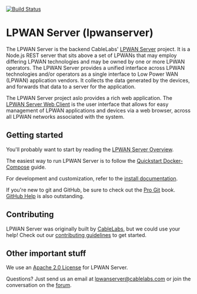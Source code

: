 [![Build Status](https://travis-ci.org/cablelabs/lpwanserver.svg?branch=master)](https://travis-ci.org/cablelabs/lpwanserver)

# LPWAN Server (lpwanserver)

The LPWAN Server is the backend CableLabs' [LPWAN Server](http://lpwanserver.com/)
project. It is a Node.js REST server that sits above a set of LPWANs that may
employ differing LPWAN technologies and may be owned by one or more LPWAN
operators. The LPWAN Server provides a unified interface across LPWAN
technologies and/or operators as a single interface to Low Power WAN (LPWAN)
application vendors. It collects the data generated by the devices, and forwards
that data to a server for the application.

The LPWAN Server project aslo provides a rich web application. The
[LPWAN Server Web Client](https://github.com/cablelabs/lpwanserver-web-client)
is the user interface that allows for easy management of LPWAN applications and
devices via a web browser, across all LPWAN networks associated with the system.

## Getting started

You'll probably want to start by reading the
[LPWAN Server Overview](http://lpwanserver.com/overview/).

The easiest way to run LPWAN Server is to follow the
[Quickstart Docker-Compose](http://lpwanserver.com/guides/dockercompose/)
guide.

For development and customization, refer to the
[install documentation](https://lpwanserver.com/install/requirements/).

If you're new to git and GitHub, be sure to check out the [Pro
Git](https://git-scm.com/book/en/v2) book. [GitHub
Help](https://help.github.com/) is also outstanding.

## Contributing

LPWAN Server was originally built by [CableLabs](http://cablelabs.com/), but
we could use your help! Check out our [contributing guidelines](CONTRIBUTING.md)
to get started.

## Other important stuff

We use an [Apache 2.0 License](LICENSE) for LPWAN Server.

Questions? Just send us an email at
[lpwanserver@cablelabs.com](mailto:lpwanserver@cablelabs.com) or join the
conversation on the [forum](http://forum.lpwanserver.com/).
